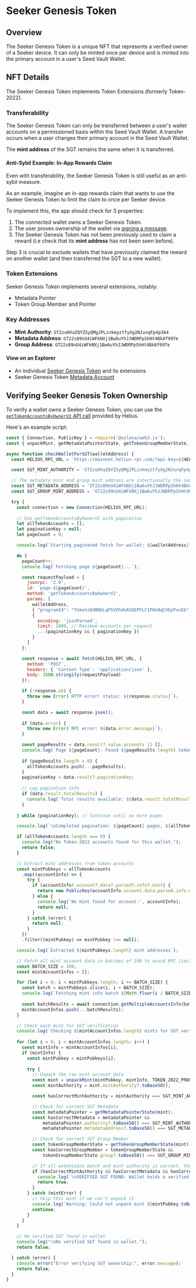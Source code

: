 # Seeker Genesis Token

## Overview

The Seeker Genesis Token is a unique NFT that represents a verified owner of a Seeker device. It can only be minted once per device and is minted into the primary account in a user's Seed Vault Wallet.

## NFT Details

The Seeker Genesis Token implements Token Extensions (formerly Token-2022). 

### Transferability

The Seeker Genesis Token can only be transferred between a user's wallet accounts on a permissioned basis within the Seed Vault Wallet.
A transfer occurs when a user changes their primary account in the Seed Vault Wallet.

The **mint address** of the SGT remains the same when it is transferred.

#### Anti-Sybil Example: In-App Rewards Claim

Even with transferability, the Seeker Genesis Token is still useful as an anti-sybil measure. 

As an example, imagine an in-app rewards claim that wants to use the Seeker Genesis Token to limit the claim to once per Seeker device.

To implement this, the app should check for 3 properties:

1. The connected wallet owns a Seeker Genesis Token.
2. The user proves ownership of the wallet via [signing a message](https://github.com/phantom/sign-in-with-solana?tab=readme-ov-file#dapp-integration).
3. The Seeker Genesis Token has not been previously used to claim a reward (i.e check that its **mint address** has not been seen before).

Step 3 is crucial to exclude wallets that have previously claimed the reward on another wallet (and then transferred the SGT to a new wallet).

### Token Extensions

Seeker Genesis Token implements several extensions, notably:
- Metadata Pointer
- Token Group Member and Pointer

### Key Addresses
- **Mint Authority**: `GT2zuHVaZQYZSyQMgJPLzvkmyztfyXg2NJunqFp4p3A4`
- **Metadata Address**: `GT22s89nU4iWFkNXj1Bw6uYhJJWDRPpShHt4Bk8f99Te`
- **Group Address**: `GT22s89nU4iWFkNXj1Bw6uYhJJWDRPpShHt4Bk8f99Te`

#### View on an Explorer
- An individual [Seeker Genesis Token](https://explorer.solana.com/address/5mXbkqKz883aufhAsx3p5Z1NcvD2ppZbdTTznM6oUKLj/token-extensions) and its extensions
- Seeker Genesis Token [Metadata Account](https://explorer.solana.com/address/GT22s89nU4iWFkNXj1Bw6uYhJJWDRPpShHt4Bk8f99Te/)


## Verifying Seeker Genesis Token Ownership

To verify a wallet owns a Seeker Genesis Token, you can use the [`getTokenAccountsByOwnerV2` API call](https://www.helius.dev/docs/api-reference/rpc/http/gettokenaccountsbyownerv2) provided by Helius.

Here's an example script:

```js
const { Connection, PublicKey } = require('@solana/web3.js');
const { unpackMint, getMetadataPointerState, getTokenGroupMemberState, TOKEN_2022_PROGRAM_ID } = require('@solana/spl-token');

async function checkWalletForSGT(walletAddress) {
  const HELIUS_RPC_URL = `https://mainnet.helius-rpc.com/?api-key=${HELIUS_API_KEY}`;

  const SGT_MINT_AUTHORITY = 'GT2zuHVaZQYZSyQMgJPLzvkmyztfyXg2NJunqFp4p3A4';

  // The metadata mint and group mint address are intentionally the same.
  const SGT_METADATA_ADDRESS = 'GT22s89nU4iWFkNXj1Bw6uYhJJWDRPpShHt4Bk8f99Te';
  const SGT_GROUP_MINT_ADDRESS = 'GT22s89nU4iWFkNXj1Bw6uYhJJWDRPpShHt4Bk8f99Te';

  try {
    const connection = new Connection(HELIUS_RPC_URL);
    
    // Use getTokenAccountsByOwnerV2 with pagination
    let allTokenAccounts = [];
    let paginationKey = null;
    let pageCount = 0;

    console.log(`Starting paginated fetch for wallet: ${walletAddress}`);

    do {
      pageCount++;
      console.log(`Fetching page ${pageCount}...`);

      const requestPayload = {
        jsonrpc: '2.0',
        id: `page-${pageCount}`,
        method: 'getTokenAccountsByOwnerV2',
        params: [
          walletAddress,
          { "programId": "TokenzQdBNbLqP5VEhdkAS6EPFLC1PHnBqCXEpPxuEb" }, // Token-2022 program
          {
            encoding: 'jsonParsed', 
            limit: 1000, // Maximum accounts per request
            ...(paginationKey && { paginationKey })
          }
        ]
      };

      const response = await fetch(HELIUS_RPC_URL, {
        method: 'POST',
        headers: { 'Content-Type': 'application/json' },
        body: JSON.stringify(requestPayload)
      });

      if (!response.ok) {
        throw new Error(`HTTP error! status: ${response.status}`);
      }

      const data = await response.json();
      
      if (data.error) {
        throw new Error(`RPC error: ${data.error.message}`);
      }

      const pageResults = data.result?.value.accounts || [];
      console.log(`Page ${pageCount}: Found ${pageResults.length} token accounts`);
      
      if (pageResults.length > 0) {
        allTokenAccounts.push(...pageResults);
      }
      paginationKey = data.result?.paginationKey;
      
      // Log pagination info
      if (data.result.totalResults) {
        console.log(`Total results available: ${data.result.totalResults}`);
      }
      
    } while (paginationKey); // Continue until no more pages

    console.log(`\nCompleted pagination: ${pageCount} pages, ${allTokenAccounts.length} total token accounts`);

    if (allTokenAccounts.length === 0) {
      console.log("No Token-2022 accounts found for this wallet.");
      return false;
    }

    // Extract mint addresses from token accounts 
    const mintPubkeys = allTokenAccounts
      .map((accountInfo) => {
        try {
          if (accountInfo?.account?.data?.parsed?.info?.mint) {
            return new PublicKey(accountInfo.account.data.parsed.info.mint);
          } else {
            console.log('No mint found for account:', accountInfo);
            return null;
          }
        } catch (error) {
          return null;
        }
      })
      .filter((mintPubkey) => mintPubkey !== null);

    console.log(`Extracted ${mintPubkeys.length} mint addresses`);

    // Fetch all mint account data in batches of 100 to avoid RPC limits
    const BATCH_SIZE = 100; 
    const mintAccountInfos = [];

    for (let i = 0; i < mintPubkeys.length; i += BATCH_SIZE) {
      const batch = mintPubkeys.slice(i, i + BATCH_SIZE);
      console.log(`Fetching mint info batch ${Math.floor(i / BATCH_SIZE) + 1}/${Math.ceil(mintPubkeys.length / BATCH_SIZE)}`);
      
      const batchResults = await connection.getMultipleAccountsInfo(batch);
      mintAccountInfos.push(...batchResults);
    }

    // Check each mint for SGT verification
    console.log(`Checking ${mintAccountInfos.length} mints for SGT verification...`);
    
    for (let i = 0; i < mintAccountInfos.length; i++) {
      const mintInfo = mintAccountInfos[i];
      if (mintInfo) {
        const mintPubkey = mintPubkeys[i];
        
        try {
          // Unpack the raw mint account data
          const mint = unpackMint(mintPubkey, mintInfo, TOKEN_2022_PROGRAM_ID);
          const mintAuthority = mint.mintAuthority?.toBase58();

          const hasCorrectMintAuthority = mintAuthority === SGT_MINT_AUTHORITY;

          // Check for correct SGT Metadata
          const metadataPointer = getMetadataPointerState(mint);
          const hasCorrectMetadata = metadataPointer &&
              metadataPointer.authority?.toBase58() === SGT_MINT_AUTHORITY &&
              metadataPointer.metadataAddress?.toBase58() === SGT_METADATA_ADDRESS;

          // Check for correct SGT Group Member
          const tokenGroupMemberState = getTokenGroupMemberState(mint);
          const hasCorrectGroupMember = tokenGroupMemberState &&
              tokenGroupMemberState.group?.toBase58() === SGT_GROUP_MINT_ADDRESS;

          // If all extensions match and mint authority is correct, then it is an SGT
          if (hasCorrectMintAuthority && hasCorrectMetadata && hasCorrectGroupMember) {
            console.log(`\nVERIFIED SGT FOUND: Wallet holds a verified SGT (${mint.address.toBase58()}).`);
            return true; 
          }
        } catch (mintError) {
          // Skip this mint if we can't unpack it
          console.log(`Warning: Could not unpack mint ${mintPubkey.toBase58()}: ${mintError.message}`);
          continue;
        }
      }
    }

    // No verified SGT found in wallet
    console.log("\nNo verified SGT found in wallet.");
    return false;

  } catch (error) {
    console.error("Error verifying SGT ownership:", error.message);
    return false;
  }
}
```